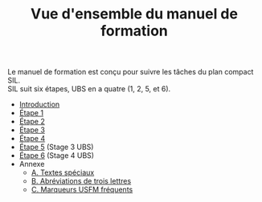 ﻿---
title: Vue d'ensemble du manuel de formation
---

Le manuel de formation est conçu pour suivre les tâches du plan compact SIL.   
SIL suit six étapes, UBS en a quatre (1, 2, 5, et 6).

-  [Introduction](1.Intro.md)
-  [Étape 1](02-Stage-1/00-Stage-1.md)
-  [Étape 2](03-Stage-2/00-Stage-2.md)
-  [Étape 3](04-Stage-3/00-Stage-3.md)
-  [Étape 4](05-Stage-4/00-Stage-4.md)
-  [Étape 5](06-Stage-5/00-Stage-5.md)    \(Stage 3 UBS\)
-  [Étape 6](07-Stage-6/00-Stage-6.md)    \(Stage 4 UBS\)
- Annexe
   - [A. Textes spéciaux](08-Appendix/A.st.md)
   - [B. Abréviations de trois lettres](08-Appendix/B.3l.md)
   - [C. Marqueurs USFM fréquents](08-Appendix/C.USFM.md)